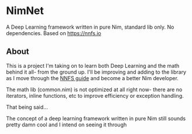 # NimNet
A Deep Learning framework written in pure Nim, standard lib only. No dependencies. Based on https://nnfs.io

## About
This is a project I'm taking on to learn both Deep Learning and the math behind it all- from the ground up. I'll be improving and adding to the library as I move through the [NNFS guide](https://nnfs.io) and become a better Nim developer.

The math lib (common.nim) is not optimized at all right now- there are no iterators, inline functions, etc to improve efficiency or exception handling.

That being said...

The concept of a deep learning framework written in pure Nim still sounds pretty damn cool and I intend on seeing it through
